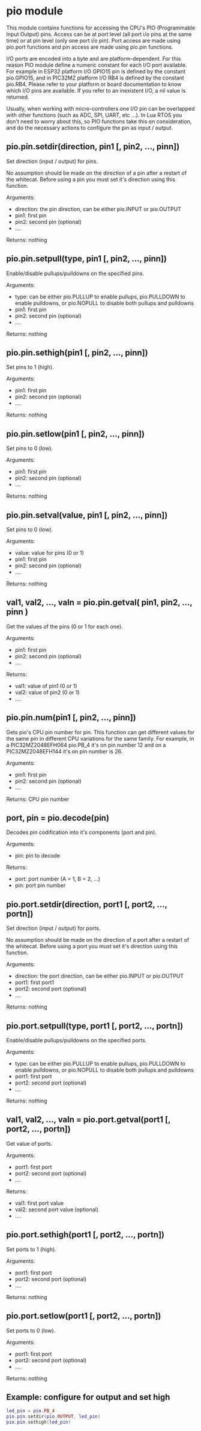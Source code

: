 # pio module
 
This module contains functions for accessing the CPU's PIO (Programmable Input 
Output) pins. Access can be at port level (all port i/o pins at the same time)
or at pin level (only one port i/o pin). Port access are made using pio.port 
functions and pin access are made using pio.pin functions.

I/O ports are encoded into a byte and are platform-dependent. For this reason PIO module define a numeric constant for each I/O port available. For example in ESP32 platform I/O GPIO15 pin is defined by the constant pio.GPIO15, and in PIC32MZ platform I/O RB4 is defined by the constant pio.RB4. Please refer to your platform or board documentation to know which I/O pins are available. If you refer to an inexistent I/O, a nil value is returned.

Usually, when working with micro-controllers one I/O pin can be overlapped with other functions (such as ADC, SPI, UART, etc ...). In Lua RTOS you don't need to worry about this, so PIO functions take this on 
consideration, and do the necessary actions to configure the pin as input / output.

## pio.pin.setdir(direction, pin1 [, pin2, ..., pinn])

Set direction (input / output) for pins.

No assumption should be made on the direction of a pin after a restart of the 
whitecat. Before using a pin you must set it's direction using this function.

Arguments:

* direction: the pin direction, can be either pio.INPUT or pio.OUTPUT
* pin1: first pin
* pin2: second pin (optional)
* ....

Returns: nothing


## pio.pin.setpull(type, pin1 [, pin2, ..., pinn])

Enable/disable pullups/pulldowns on the specified pins.

Arguments:

* type: can be either pio.PULLUP to enable pullups, pio.PULLDOWN to enable 
pulldowns, or pio.NOPULL to disable both pullups and pulldowns
* pin1: first pin
* pin2: second pin (optional)
* ....

Returns: nothing


## pio.pin.sethigh(pin1 [, pin2, ..., pinn])

Set pins to 1 (high).

Arguments:

* pin1: first pin
* pin2: second pin (optional)
* ....

Returns: nothing


## pio.pin.setlow(pin1 [, pin2, ..., pinn])

Set pins to 0 (low).

Arguments:

* pin1: first pin
* pin2: second pin (optional)
* ....

Returns: nothing


## pio.pin.setval(value, pin1 [, pin2, ..., pinn])

Set pins to 0 (low).

Arguments:

* value: value for pins (0 or 1)
* pin1: first pin
* pin2: second pin (optional)
* ....

Returns: nothing


## val1, val2, ..., valn = pio.pin.getval( pin1, pin2, ..., pinn )

Get the values of the pins (0 or 1 for each one).

Arguments:

* pin1: first pin
* pin2: second pin (optional)
* ....

Returns:

* val1: value of pin1 (0 or 1)
* val2: value of pin2 (0 or 1)
* ....


## pio.pin.num(pin1 [, pin2, ..., pinn])

Gets pio's CPU pin number for pin. This function can get different values for
the same pin in different CPU variations for the same family. For example, in a
PIC32MZ2048EFH064 pio.PB_4 it's on pin number 12 and on a PIC32MZ2048EFH144
it's on pin number is 26.

Arguments:

* pin1: first pin
* pin2: second pin (optional)
* ....

Returns: CPU pin number


## port, pin = pio.decode(pin)

Decodes pin codification into it's components (port and pin).

Arguments:

* pin: pin to decode

Returns:

* port: port number (A = 1, B = 2, ...)
* pin: port pin number


## pio.port.setdir(direction, port1 [, port2, ..., portn])

Set direction (input / output) for ports.

No assumption should be made on the direction of a port after a restart of the 
whitecat. Before using a port you must set it's direction using this function.

Arguments:

* direction: the port direction, can be either pio.INPUT or pio.OUTPUT
* port1: first port1
* port2: second port (optional)
* ....

Returns: nothing


## pio.port.setpull(type, port1 [, port2, ..., portn])

Enable/disable pullups/pulldowns on the specified ports.

Arguments:

* type: can be either pio.PULLUP to enable pullups, pio.PULLDOWN to enable 
pulldowns, or pio.NOPULL to disable both pullups and pulldowns
* port1: first port
* port2: second port (optional)
* ....

Returns: nothing


## val1, val2, ..., valn = pio.port.getval(port1 [, port2, ..., portn])

Get value of ports.

Arguments:

* port1: first port
* port2: second port (optional)
* ....

Returns:

* val1: first port value
* val2: second port value (optional)
* ....

## pio.port.sethigh(port1 [, port2, ..., portn])

Set ports to 1 (high).

Arguments:

* port1: first port
* port2: second port (optional)
* ....

Returns: nothing


## pio.port.setlow(port1 [, port2, ..., portn])

Set ports to 0 (low).

Arguments:

* port1: first port
* port2: second port (optional)
* ....

Returns: nothing


## Example: configure for output and set high

```lua
led_pin = pio.PB_4
pio.pin.setdir(pio.OUTPUT, led_pin)
pio.pin.sethigh(led_pin)
```